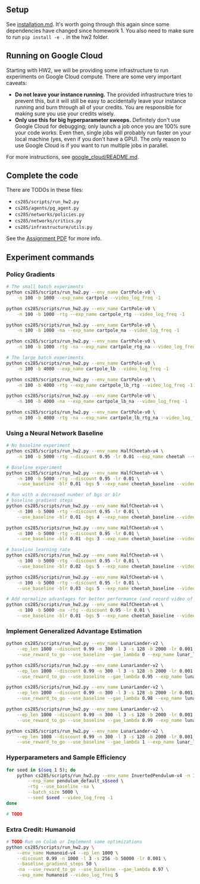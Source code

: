 ## Setup

See [installation.md](installation.md). It's worth going through this again since some dependencies have changed since homework 1. You also need to make sure to run `pip install -e .` in the hw2 folder.

## Running on Google Cloud
Starting with HW2, we will be providing some infrastructure to run experiments on Google Cloud compute. There are some very important caveats:

- **Do not leave your instance running.** The provided infrastructure tries to prevent this, but it will still be easy to accidentally leave your instance running and burn through all of your credits. You are responsible for making sure you use your credits wisely.
- **Only use this for big hyperparameter sweeps.** Definitely don't use Google Cloud for debugging; only launch a job once you are 100% sure your code works. Even then, single jobs will probably run faster on your local machine (yes, even if you don't have a GPU). The only reason to use Google Cloud is if you want to run multiple jobs in parallel.

For more instructions, see [google_cloud/README.md](google_cloud/README.md).

## Complete the code

There are TODOs in these files:

- `cs285/scripts/run_hw2.py`
- `cs285/agents/pg_agent.py`
- `cs285/networks/policies.py`
- `cs285/networks/critics.py`
- `cs285/infrastructure/utils.py`

See the [Assignment PDF](https://rail.eecs.berkeley.edu/deeprlcourse/deeprlcourse/static/homeworks/hw2.pdf) for more info.

## Experiment commands

### Policy Gradients

```bash
# The small batch experiments
python cs285/scripts/run_hw2.py --env_name CartPole-v0 \
	-n 100 -b 1000 --exp_name cartpole --video_log_freq -1

python cs285/scripts/run_hw2.py --env_name CartPole-v0 \
	-n 100 -b 1000 -rtg --exp_name cartpole_rtg --video_log_freq -1

python cs285/scripts/run_hw2.py --env_name CartPole-v0 \
	-n 100 -b 1000 -na --exp_name cartpole_na --video_log_freq -1

python cs285/scripts/run_hw2.py --env_name CartPole-v0 \
	-n 100 -b 1000 -rtg -na --exp_name cartpole_rtg_na --video_log_freq -1

# The large batch experiments
python cs285/scripts/run_hw2.py --env_name CartPole-v0 \
	-n 100 -b 4000 --exp_name cartpole_lb --video_log_freq -1

python cs285/scripts/run_hw2.py --env_name CartPole-v0 \
	-n 100 -b 4000 -rtg --exp_name cartpole_lb_rtg --video_log_freq -1

python cs285/scripts/run_hw2.py --env_name CartPole-v0 \
	-n 100 -b 4000 -na --exp_name cartpole_lb_na --video_log_freq -1

python cs285/scripts/run_hw2.py --env_name CartPole-v0 \
	-n 100 -b 4000 -rtg -na --exp_name cartpole_lb_rtg_na --video_log_freq -1
```

### Using a Neural Network Baseline

```bash
# No baseline experiment
python cs285/scripts/run_hw2.py --env_name HalfCheetah-v4 \
	-n 100 -b 5000 -rtg --discount 0.95 -lr 0.01 --exp_name cheetah --video_log_freq -1

# Baseline experiment
python cs285/scripts/run_hw2.py --env_name HalfCheetah-v4 \
	-n 100 -b 5000 -rtg --discount 0.95 -lr 0.01 \
	--use_baseline -blr 0.01 -bgs 5 --exp_name cheetah_baseline --video_log_freq -1

# Run with a decreased number of bgs or blr
# baseline gradient steps
python cs285/scripts/run_hw2.py --env_name HalfCheetah-v4 \
	-n 100 -b 5000 -rtg --discount 0.95 -lr 0.01 \
	--use_baseline -blr 0.01 -bgs 4 --exp_name cheetah_baseline --video_log_freq -1

python cs285/scripts/run_hw2.py --env_name HalfCheetah-v4 \
	-n 100 -b 5000 -rtg --discount 0.95 -lr 0.01 \
	--use_baseline -blr 0.01 -bgs 3 --exp_name cheetah_baseline --video_log_freq -1

# baseline learning rate
python cs285/scripts/run_hw2.py --env_name HalfCheetah-v4 \
	-n 100 -b 5000 -rtg --discount 0.95 -lr 0.01 \
	--use_baseline -blr 0.02 -bgs 5 --exp_name cheetah_baseline --video_log_freq -1

python cs285/scripts/run_hw2.py --env_name HalfCheetah-v4 \
	-n 100 -b 5000 -rtg --discount 0.95 -lr 0.01 \
	--use_baseline -blr 0.03 -bgs 5 --exp_name cheetah_baseline --video_log_freq -1

# Add normalize advantages for better performance (and record video of HalfCheetah walking)
python cs285/scripts/run_hw2.py --env_name HalfCheetah-v4 \
	-n 100 -b 5000 -na -rtg --discount 0.95 -lr 0.01 \
	--use_baseline -blr 0.01 -bgs 5 --exp_name cheetah_baseline --video_log_freq 10
```

### Implement Generalized Advantage Estimation

```bash
python cs285/scripts/run_hw2.py --env_name LunarLander-v2 \
	--ep_len 1000 --discount 0.99 -n 300 -l 3 -s 128 -b 2000 -lr 0.001 \
	--use_reward_to_go --use_baseline --gae_lambda 0 --exp_name lunar_lander_lambda0 --video_log_freq -1

python cs285/scripts/run_hw2.py --env_name LunarLander-v2 \
	--ep_len 1000 --discount 0.99 -n 300 -l 3 -s 128 -b 2000 -lr 0.001 \
	--use_reward_to_go --use_baseline --gae_lambda 0.95 --exp_name lunar_lander_lambda0.95 --video_log_freq -1

python cs285/scripts/run_hw2.py --env_name LunarLander-v2 \
	--ep_len 1000 --discount 0.99 -n 300 -l 3 -s 128 -b 2000 -lr 0.001 \
	--use_reward_to_go --use_baseline --gae_lambda 0.98 --exp_name lunar_lander_lambda0.98 --video_log_freq -1

python cs285/scripts/run_hw2.py --env_name LunarLander-v2 \
	--ep_len 1000 --discount 0.99 -n 300 -l 3 -s 128 -b 2000 -lr 0.001 \
	--use_reward_to_go --use_baseline --gae_lambda 0.99 --exp_name lunar_lander_lambda0.99 --video_log_freq -1

python cs285/scripts/run_hw2.py --env_name LunarLander-v2 \
	--ep_len 1000 --discount 0.99 -n 300 -l 3 -s 128 -b 2000 -lr 0.001 \
	--use_reward_to_go --use_baseline --gae_lambda 1 --exp_name lunar_lander_lambda1 --video_log_freq -1
```

### Hyperparameters and Sample Efficiency

```bash
for seed in $(seq 1 5); do
	python cs285/scripts/run_hw2.py --env_name InvertedPendulum-v4 -n 100 \
		--exp_name pendulum_default_s$seed \
		-rtg --use_baseline -na \
		--batch_size 5000 \
		--seed $seed --video_log_freq -1
done

# TODO
```

### Extra Credit: Humanoid

```bash
# TODO Run on Colab or Implement some optimizations
python cs285/scripts/run_hw2.py \
	--env_name Humanoid-v4 --ep_len 1000 \
	--discount 0.99 -n 1000 -l 3 -s 256 -b 50000 -lr 0.001 \
	--baseline_gradient_steps 50 \
	-na --use_reward_to_go --use_baseline --gae_lambda 0.97 \
	--exp_name humanoid --video_log_freq 5
```
